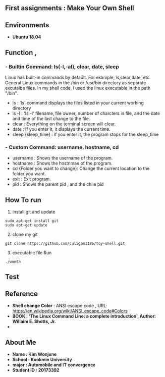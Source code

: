 ## First assignments : Make Your Own Shell
## Environments
- **Ubuntu 18.04**
## Function ,
### - **Builtin Command**: ls(-l,-al), clear, date, sleep
Linux has built-in commands by default. For example, ls,clear,date, etc.
General Linux commands in the /bin or /usr/bin directory as separate excutalbe files.
In my shell code, i used the linux executable in the path "/bin".
- ls : 'ls' command displays the files listed in your current working directory
- ls -l : 'ls -l' filename, file owner, number of charcters in file, and the date and time of the last change to the file.
- clear : Everything on the terminal screen will clear.
- date : If you enter it, it displays the current time.
- sleep {sleep_time} : if you enter it, the program stops for the sleep_time 
### - **Custom Command**: username, hostname, cd
- username : Shows the username of the program.
- hostname : Shows the hostnmae of the program.
- cd {Folder you want to change}: Change the current location to the folder you want.
- exit : Exit program.
- pid : Shows the parent pid , and the chile pid 


## How To run
1. install git and update
```
sudo apt-get install git
sudo apt-get update
```
2.  clone my git
```
git clone https://github.com/culigan3186/toy-shell.git
```
3. executable file Run
```
./wonSh
```
## Test
## Reference
- **Shell change Color** : ANSI escape code , URL: https://en.wikipedia.org/wiki/ANSI_escape_code#Colors
- **BOOK : 'The Linux Command Line: a complete introduction', Author: Willaim E. Shotts, Jr.** 
-
## About Me
- **Name : Kim Wonjune**
- **School : Kookmin University**
- **major : Automobile and IT convergence**
- **Student ID : 20173392**
